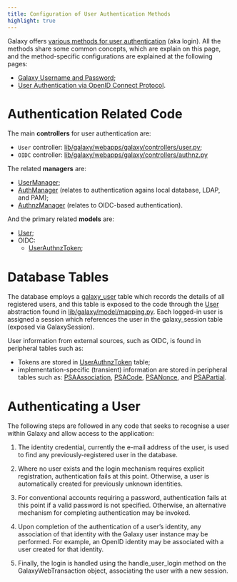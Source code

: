 ```yaml
---
title: Configuration of User Authentication Methods
highlight: true
---
```


Galaxy offers [various methods for user authentication](/src/authnz/index.md#user-authentication-and-authorization)
(aka login). All the methods share some common concepts, which are explain on 
this page, and the method-specific configurations are explained at the following
pages:

- [Galaxy Username and Password](/src/authnz/config/gxyusername/index.md);
- [User Authentication via OpenID Connect Protocol](/src/authnz/config/oidc/index.md).


# Authentication Related Code

The main **controllers** for user authentication are: 

- `User` controller: [lib/galaxy/webapps/galaxy/controllers/user.py](https://github.com/galaxyproject/galaxy/blob/95d9bfb021bd088cd4adfb950e87a2c6deb6a8ec/lib/galaxy/webapps/galaxy/controllers/user.py#L35);
- `OIDC` controller: [lib/galaxy/webapps/galaxy/controllers/authnz.py](https://github.com/galaxyproject/galaxy/blob/95d9bfb021bd088cd4adfb950e87a2c6deb6a8ec/lib/galaxy/webapps/galaxy/controllers/authnz.py#L17)


The related **managers** are:

- [UserManager](https://github.com/galaxyproject/galaxy/blob/95d9bfb021bd088cd4adfb950e87a2c6deb6a8ec/lib/galaxy/managers/users.py#L41);
- [AuthManager](https://github.com/galaxyproject/galaxy/blob/95d9bfb021bd088cd4adfb950e87a2c6deb6a8ec/lib/galaxy/auth/__init__.py#L13) (relates to authentication agains local database, LDAP, and PAM);
- [AuthnzManager](https://github.com/galaxyproject/galaxy/blob/95d9bfb021bd088cd4adfb950e87a2c6deb6a8ec/lib/galaxy/authnz/managers.py#L31) (relates to OIDC-based authentication). 

And the primary related **models** are: 

- [User](https://github.com/galaxyproject/galaxy/blob/95d9bfb021bd088cd4adfb950e87a2c6deb6a8ec/lib/galaxy/model/__init__.py#L294);
- OIDC:
    - [UserAuthnzToken](https://github.com/galaxyproject/galaxy/blob/95d9bfb021bd088cd4adfb950e87a2c6deb6a8ec/lib/galaxy/model/__init__.py#L5040);


# Database Tables

The database employs a [galaxy_user](https://github.com/galaxyproject/galaxy/blob/95d9bfb021bd088cd4adfb950e87a2c6deb6a8ec/lib/galaxy/model/mapping.py#L58-L73)
table which records the details of all registered users, and this table 
is exposed to the code through the [User](https://github.com/galaxyproject/galaxy/blob/95d9bfb021bd088cd4adfb950e87a2c6deb6a8ec/lib/galaxy/model/__init__.py#L294) 
abstraction found in [lib/galaxy/model/mapping.py](https://github.com/galaxyproject/galaxy/blob/95d9bfb021bd088cd4adfb950e87a2c6deb6a8ec/lib/galaxy/model/mapping.py#L1796-L1830). 
Each logged-in user is assigned a session which references the user 
in the galaxy_session table (exposed via GalaxySession).

User information from external sources, such as OIDC, is found in 
peripheral tables such as:

- Tokens are stored in [UserAuthnzToken](https://github.com/galaxyproject/galaxy/blob/95d9bfb021bd088cd4adfb950e87a2c6deb6a8ec/lib/galaxy/model/mapping.py#L124-L132) table;
- implementation-specific (transient) information are stored in peripheral tables such as: 
[PSAAssociation](https://github.com/galaxyproject/galaxy/blob/95d9bfb021bd088cd4adfb950e87a2c6deb6a8ec/lib/galaxy/model/mapping.py#L93-L101), 
[PSACode](https://github.com/galaxyproject/galaxy/blob/95d9bfb021bd088cd4adfb950e87a2c6deb6a8ec/lib/galaxy/model/mapping.py#L103-L107),
[PSANonce](https://github.com/galaxyproject/galaxy/blob/95d9bfb021bd088cd4adfb950e87a2c6deb6a8ec/lib/galaxy/model/mapping.py#L109-L114), and 
[PSAPartial](https://github.com/galaxyproject/galaxy/blob/95d9bfb021bd088cd4adfb950e87a2c6deb6a8ec/lib/galaxy/model/mapping.py#L116-L122).



# Authenticating a User

The following steps are followed in any code that seeks to recognise a 
user within Galaxy and allow access to the application:

1. The identity credential, currently the e-mail address of the user, 
is used to find any previously-registered user in the database.

2. Where no user exists and the login mechanism requires explicit 
registration, authentication fails at this point. Otherwise, a user 
is automatically created for previously unknown identities.

3. For conventional accounts requiring a password, authentication 
fails at this point if a valid password is not specified. Otherwise, 
an alternative mechanism for completing authentication may be invoked.

4. Upon completion of the authentication of a user’s identity, 
any association of that identity with the Galaxy user instance may 
be performed. For example, an OpenID identity may be associated 
with a user created for that identity.

5. Finally, the login is handled using the handle_user_login method 
on the GalaxyWebTransaction object, associating the user with a new session.
